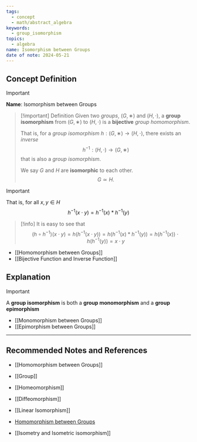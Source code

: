 ```yaml
---
tags:
  - concept
  - math/abstract_algebra
keywords:
  - group_isomorphism
topics:
  - algebra
name: Isomorphism between Groups
date of note: 2024-05-21
---
```


## Concept Definition

>[!important]
>**Name**: Isomorphism between Groups

>[!important] Definition
>Given two *groups*, $(G,∗)$ and $(H,\cdot)$, a **group isomorphism** from $(G,∗)$ to $(H,\cdot)$ is a **bijective** *group homomorphism*. 
>
>That is, for a *group isomorphism* $h: (G,∗) \to (H,\cdot)$, there exists an *inverse* $$h^{-1}: (H,\cdot) \to (G,∗)$$ that is also a *group isomorphism*.
>
>We say $G$ and $H$ are **isomorphic** to each other.
>$$
>G \simeq H.
>$$

>[!important]
>That is, for all $x, y \in H$
>$$
>h^{-1}(x \cdot y) = h^{-1}(x) * h^{-1}(y)
>$$

>[!info]
>It is easy to see that 
>$$
>(h\circ h^{-1})(x \cdot y) = h(h^{-1}(x \cdot y) ) = h(h^{-1}(x) * h^{-1}(y)) = h(h^{-1}(x)) \cdot h(h^{-1}(y)) = x \cdot y
>$$

- [[Homomorphism between Groups]]
- [[Bijective Function and Inverse Function]]


## Explanation

>[!important]
>A **group isomorphism** is both a **group monomorphism** and a **group epimorphism** 

- [[Monomorphism between Groups]]
- [[Epimorphism between Groups]]



-----------
##  Recommended Notes and References

- [[Homomorphism between Groups]]
- [[Group]]

- [[Homeomorphism]]
- [[Diffeomorphism]]
- [[Linear Isomorphism]]
- [Homomorphism between Groups](app://obsidian.md/Homomorphism%20between%20Groups)
- [[Isometry and Isometric isomorphism]]

